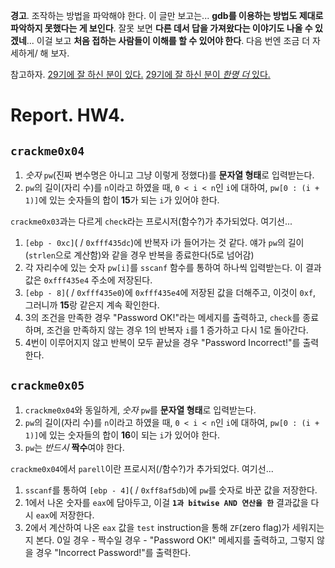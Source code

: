 **경고**. 조작하는 방법을 파악해야 한다. 이 글만 보고는... **gdb를 이용하는 방법도 제대로 파악하지 못했다는 게 보인다**. 잘못 보면 **다른 데서 답을 가져왔다는 이야기도 나올 수 있겠네**... 이걸 보고 **처음 접하는 사람들이 이해를 할 수 있어야 한다**. 다음 번엔 조금 더 자세하게/ 해 보자.

참고하자. [29기에 잘 하신 분이 있다.](https://github.com/HDSeungJun/gbc_security_hw/blob/master/day4/crackme0x04.md) [29기에 잘 하신 분이 _한명 더_ 있다.](https://github.com/KkoalaB/GBC_Security/blob/master/day4/crackme0x04.md)

# Report. HW4.

## `crackme0x04`
  1. *숫자* `pw`(진짜 변수명은 아니고 그냥 이렇게 정했다)를 **문자열 형태**로 입력받는다.
  2. `pw`의 길이(자리 수)를 `n`이라고 하였을 때, `0 < i < n`인 `i`에 대하여, `pw[0 : (i + 1)]`에 있는 숫자들의 합이 **15**가 되는 `i`가 있어야 한다.
  
`crackme0x03`과는 다르게 `check`라는 프로시저(함수?)가 추가되었다. 여기선...

  1. `[ebp - 0xc]`( / `0xfff435dc`)에 반복자 i가 들어가는 것 같다. 얘가 `pw`의 길이(`strlen`으로 계산함)와 같을 경우 반복을 종료한다(5로 넘어감)
  2. 각 자리수에 있는 숫자 `pw[i]`를 `sscanf` 함수를 통하여 하나씩 입력받는다. 이 결과값은 `0xfff435e4` 주소에 저장된다.
  3. `[ebp - 8]`( / `0xfff435e0`)에 `0xfff435e4`에 저장된 값을 더해주고, 이것이 `0xf`, 그러니까 **15**랑 같은지 계속 확인한다.
  4. 3의 조건을 만족한 경우 "Password OK!"라는 메세지를 출력하고, `check`를 종료하며, 조건을 만족하지 않는 경우 1의 반복자 `i`를 1 증가하고 다시 1로 돌아간다.
  5. 4번이 이루어지지 않고 반복이 모두 끝났을 경우 "Password Incorrect!"를 출력한다.

## `crackme0x05`
  1. `crackme0x04`와 동일하게, *숫자* `pw`를 **문자열 형태**로 입력받는다.
  2. `pw`의 길이(자리 수)를 `n`이라고 하였을 때, `0 < i < n`인 `i`에 대하여, `pw[0 : (i + 1)]`에 있는 숫자들의 합이 **16**이 되는 `i`가 있어야 한다.
  3. `pw`는 *반드시* **짝수**여야 한다.
  
`crackme0x04`에서 `parell`이란 프로시저(/함수?)가 추가되었다. 여기선...

  1. `sscanf`를 통하여 `[ebp - 4]`( / `0xff8af5db`)에 `pw`를 숫자로 바꾼 값을 저장한다.
  2. 1에서 나온 숫자를 `eax`에 담아두고, 이걸 **`1과 bitwise AND 연산을 한`** 결과값을 다시 `eax`에 저장한다.
  3. 2에서 계산하여 나온 `eax` 값을 `test` instruction을 통해 `ZF`(zero flag)가 세워지는지 본다. 0일 경우 - 짝수일 경우 - "Password OK!" 메세지를 출력하고, 그렇지 않을 경우 "Incorrect Password!"를 출력한다.
